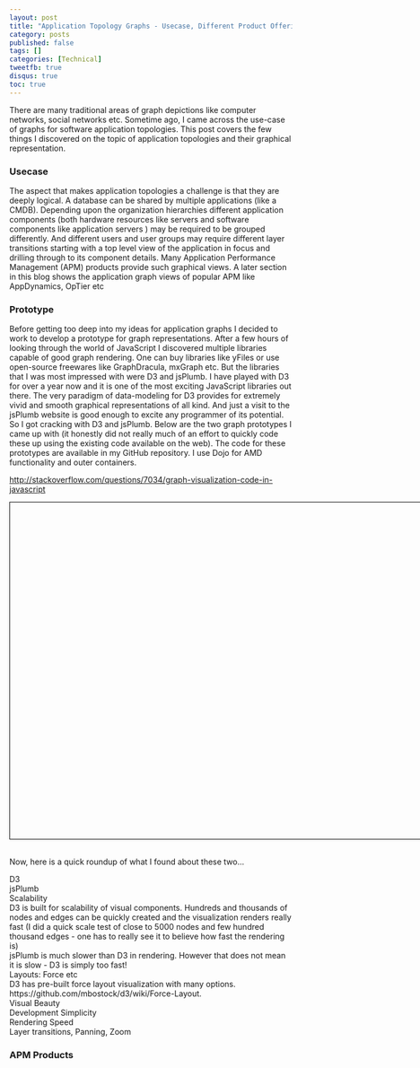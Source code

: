 ```yaml
---
layout: post
title: "Application Topology Graphs - Usecase, Different Product Offerings, Prototype Using D3 and jsPlumb"
category: posts
published: false
tags: []
categories: [Technical]
tweetfb: true
disqus: true
toc: true
---
```


There are many traditional areas of graph depictions like computer networks, social networks etc. Sometime ago, I came across the use-case of graphs for software application topologies. This post covers the few things I discovered on the topic of application topologies and their graphical representation.

### Usecase
The aspect that makes application topologies a challenge is that they are deeply logical. A database can be shared by multiple applications (like a CMDB). Depending upon the organization hierarchies different application components (both hardware resources like servers and software components like application servers ) may be required to be grouped differently. And different users and user groups may require different layer transitions starting with a top level view of the application in focus and drilling through to its component details. Many Application Performance Management (APM) products provide such graphical views. A later section in this blog shows the application graph views of popular APM like AppDynamics, OpTier etc

### Prototype
Before getting too deep into my ideas for application graphs I decided to work to develop a prototype for graph representations. After a few hours of looking through the world of JavaScript I discovered multiple libraries capable of good graph rendering. One can buy libraries like yFiles or use open-source freewares like GraphDracula, mxGraph etc. But the libraries that I was most impressed with were D3 and jsPlumb. I have played with D3 for over a year now and it is one of the most exciting JavaScript libraries out there. The very paradigm of data-modeling for D3 provides for extremely vivid and smooth graphical representations of all kind. And just a visit to the jsPlumb website is good enough to excite any programmer of its potential. So I got cracking with D3 and jsPlumb. Below are the two graph prototypes I came up with (it honestly did not really much of an effort to quickly code these up using the existing code available on the web). The code for these prototypes are available in my GitHub repository. I use Dojo for AMD functionality and outer containers.

http://stackoverflow.com/questions/7034/graph-visualization-code-in-javascript

<link rel="stylesheet" type="text/css" href="/lib/my/topograph/topograph.css"/>
<div id="graphs" style="width: 1150px; height: 600px; border: 1px solid black;"></div>
&nbsp;

Now, here is a quick roundup of what I found about these two...

<div class="bs-docs-grid">
    <div class="row show-grid">
        <div class="col-md-2 first"></div>
        <div class="col-md-5 left">D3</div>
        <div class="col-md-5 right">jsPlumb</div>
    </div>
    <div class="row show-grid">
        <div class="col-md-2 first">Scalability</div>
        <div class="col-md-5 left">D3 is built for scalability of visual components. Hundreds and thousands of nodes and edges can be quickly created and the visualization renders really fast (I did a quick scale test of close to 5000 nodes and few hundred thousand edges - one has to really see it to believe how fast the rendering is)</div>
        <div class="col-md-5 right">jsPlumb is much slower than D3 in rendering. However that does not mean it is slow - D3 is simply too fast!</div>
    </div>
    <div class="row show-grid">
        <div class="col-md-2 first">Layouts: Force etc</div>
        <div class="col-md-5 left">D3 has pre-built force layout visualization with many options. https://github.com/mbostock/d3/wiki/Force-Layout. </div>
        <div class="col-md-5 right"></div>
    </div>
    <div class="row show-grid">
        <div class="col-md-2 first">Visual Beauty</div>
        <div class="col-md-5 left"></div>
        <div class="col-md-5 right"></div>
    </div>
    <div class="row show-grid">
        <div class="col-md-2 first">Development Simplicity</div>
        <div class="col-md-5 left"></div>
        <div class="col-md-5 right"></div>
    </div>
    <div class="row show-grid">
        <div class="col-md-2 first">Rendering Speed</div>
        <div class="col-md-5 left"></div>
        <div class="col-md-5 right"></div>
    </div>
    <div class="row show-grid">
        <div class="col-md-2 first">Layer transitions, Panning, Zoom</div>
        <div class="col-md-5 left"></div>
        <div class="col-md-5 right"></div>
    </div>
</div>

### APM Products
<link rel="stylesheet" href="//ajax.googleapis.com/ajax/libs/dojo/1.9.1/dojox/image/resources/image.css" media="screen">
<div id="apm"></div>





